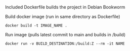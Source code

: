 Included Dockerfile builds the project in Debian Bookworm


Build docker image (run in same directory as Dockerfile)
```
docker build -t IMAGE_NAME .
```
Run image (pulls latest commit to main and builds in /build)
```
docker run -v BUILD_DESTINATION:/build:Z --rm -it NAME
```
